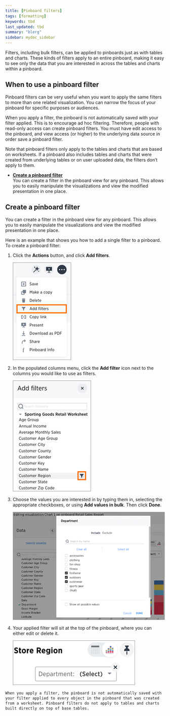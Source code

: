 ```yaml
---
title: [Pinboard filters]
tags: [formatting]
keywords: tbd
last_updated: tbd
summary: "blerg"
sidebar: mydoc_sidebar
---
```

Filters, including bulk filters, can be applied to pinboards just as with tables and charts. These kinds of filters apply to an entire pinboard, making it easy to see only the data that you are interested in across the tables and charts within a pinboard.

## When to use a pinboard filter

Pinboard filters can be very useful when you want to apply the same filters to more than one related visualization. You can narrow the focus of your pinboard for specific purposes or audiences.

When you apply a filter, the pinboard is not automatically saved with your filter applied. This is to encourage ad hoc filtering. Therefore, people with read-only access can create pinboard filters. You must have edit access to the pinboard, and view access (or higher) to the underlying data source in order save a pinboard filter.

Note that pinboard filters only apply to the tables and charts that are based on worksheets. If a pinboard also includes tables and charts that were created from underlying tables or on user uploaded data, the filters don’t apply to them.

-   **[Create a pinboard filter](../../pages/complex_searches/create_a_pinboard_filter.html)**  
You can create a filter in the pinboard view for any pinboard. This allows you to easily manipulate the visualizations and view the modified presentation in one place.

## Create a pinboard filter

You can create a filter in the pinboard view for any pinboard. This allows you to easily manipulate the visualizations and view the modified presentation in one place.

Here is an example that shows you how to add a single filter to a pinboard. To create a pinboard filter:

1.   Click the **Actions** button, and click **Add filters**.

     ![](../../images/add_pinboard_filters.png "Add filters under Actions")

2.   In the populated columns menu, click the **Add filter** icon next to the columns you would like to use as filters.

     ![](../../images/add_filters_menu.png "Add filters menu")

3.   Choose the values you are interested in by typing them in, selecting the appropriate checkboxes, or using **Add values in bulk**. Then click **Done**.

     ![](../../images/select_filters.png "Select Filter Values")

4.   Your applied filter will sit at the top of the pinboard, where you can either edit or delete it.

     ![](../../images/filter_appears.png "Applied Pinboard Filter")

    When you apply a filter, the pinboard is not automatically saved with your filter applied to every object in the pinboard that was created from a worksheet. Pinboard filters do not apply to tables and charts built directly on top of base tables.
